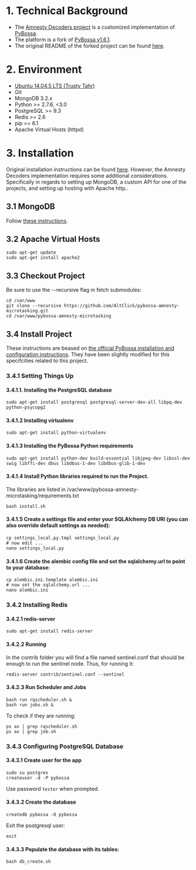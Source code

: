 # 1. Technical Background

- The [Amnesty Decoders project](https://decoders.amnesty.org/) is a customized implementation of [PyBossa](http://pybossa.com/).
- The platform is a fork of [PyBossa v1.6.1](https://github.com/PyBossa/pybossa/releases/tag/v1.6.1).
- The original README of the forked project can be found [here](https://github.com/PyBossa/pybossa/blob/1155b6f57fc7a152916ccc003e40df7f763aa60f/README.md).

# 2. Environment
- [Ubuntu 14.04.5 LTS (Trusty Tahr)](http://releases.ubuntu.com/14.04/)
- Git
- MongoDB 3.2.x
- Python >= 2.7.6, <3.0
- PostgreSQL >= 9.3
- Redis >= 2.6
- pip >= 6.1
- Apache Virtual Hosts (httpd)

# 3. Installation
Original installation instructions can be found [here](http://docs.pybossa.com/en/latest/installing_pybossa.html). However, the Amnesty Decoders implementation requires some additional considerations. Specifically in regards to setting up MongoDB, a custom API for one of the projects, and setting up hosting with Apache http..

## 3.1 MongoDB
Follow [these instructions](https://docs.mongodb.com/manual/tutorial/install-mongodb-on-ubuntu/).

## 3.2 Apache Virtual Hosts 
```
sudo apt-get update
sudo apt-get install apache2
```

## 3.3 Checkout Project
Be sure to use the --recursive flag in fetch submodules:
```
cd /var/www
git clone --recursive https://github.com/AltClick/pybossa-amnesty-microtasking.git
cd /var/www/pybossa-amnesty-microtasking
```

## 3.4 Install Project
These instructions are beased on [the official PyBossa installation and configuration instructions](http://docs.pybossa.com/en/latest/install.html). They have been slightly modified for this specifcities related to this project.

### 3.4.1 Setting Things Up
#### 3.4.1.1. Installing the PostgreSQL database
```
sudo apt-get install postgresql postgresql-server-dev-all libpq-dev python-psycopg2
```

#### 3.4.1.2 Installing virtualenv
```
sudo apt-get install python-virtualenv
```

#### 3.4.1.3 Installing the PyBossa Python requirements
```
sudo apt-get install python-dev build-essential libjpeg-dev libssl-dev swig libffi-dev dbus libdbus-1-dev libdbus-glib-1-dev
```

#### 3.4.1.4 Install Python libraries required to run the Project.
The libraries are listed in /var/www/pybossa-amnesty-microtasking/requirements.txt
```
bash install.sh
```

#### 3.4.1.5 Create a settings file and enter your SQLAlchemy DB URI (you can also override default settings as needed):
```
cp settings_local.py.tmpl settings_local.py
# now edit ...
nano settings_local.py
```

#### 3.4.1.6 Create the alembic config file and set the sqlalchemy.url to point to your database:
```
cp alembic.ini.template alembic.ini
# now set the sqlalchemy.url ...
nano alembic.ini
```

### 3.4.2 Installing Redis

#### 3.4.2.1 redis-server
```
sudo apt-get install redis-server
```

#### 3.4.2.2 Running
In the contrib folder you will find a file named sentinel.conf that should be enough to run the sentinel node. Thus, for running it:
```
redis-server contrib/sentinel.conf --sentinel
```

#### 3.4.2.3 Run Scheduler and Jobs
```
bash run rqscheduler.sh &
bash run jobs.sh &
```

To check if they are running:
```
ps ax | grep rqscheduler.sh
ps ax | grep job.sh
```

### 3.4.3 Configuring PostgreSQL Database
#### 3.4.3.1 Create user for the app
```
sudo su postgres
createuser -d -P pybossa
```

Use password `tester` when prompted.

#### 3.4.3.2 Create the database
```
createdb pybossa -O pybossa
```

Exit the postgresql user:
```
exit
```

#### 3.4.3.3 Populate the database with its tables:
```
bash db_create.sh
```
